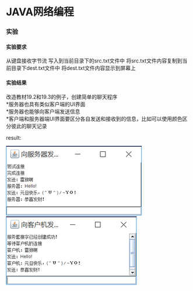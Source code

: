 # JAVA网络编程
### 实验
#### 实验要求  

从键盘接收字节流
写入到当前目录下的src.txt文件中
将src.txt文件内容复制到当前目录下dest.txt文件中
将dest.txt文件内容显示到屏幕上

#### 实验结果  

改造教材19.2和19.3的例子，创建简单的聊天程序    
*服务器也具有类似客户端的UI界面  
*服务器也能够向客户端发送信息  
*客户端和服务器端UI界面要区分各自发送和接收到的信息，比如可以使用颜色区分彼此的聊天记录


result:   

![image](https://raw.githubusercontent.com/wusanmao23333/LearningJAVA/master/img/client.png)  
![image](https://raw.githubusercontent.com/wusanmao23333/LearningJAVA/master/img/server.png)  


